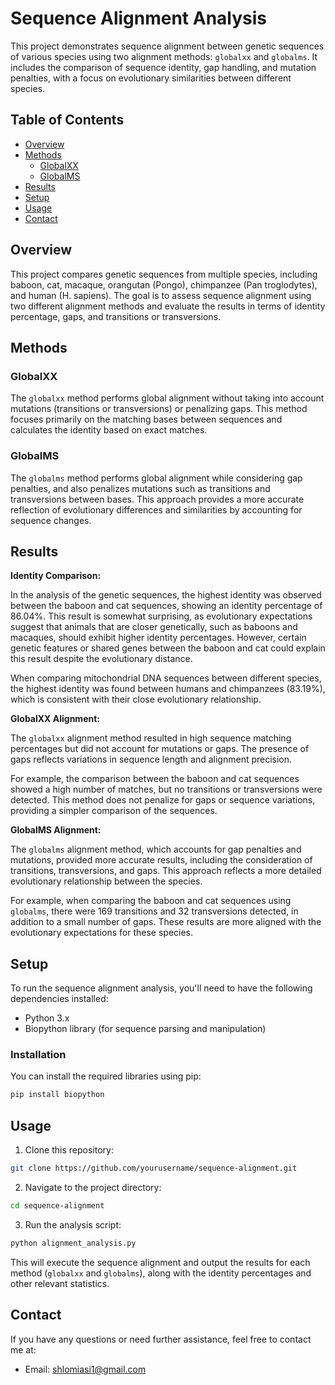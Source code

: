 # Sequence Alignment Analysis

This project demonstrates sequence alignment between genetic sequences of various species using two alignment methods: `globalxx` and `globalms`. It includes the comparison of sequence identity, gap handling, and mutation penalties, with a focus on evolutionary similarities between different species.

## Table of Contents

- [Overview](#overview)
- [Methods](#methods)
  - [GlobalXX](#globalxx)
  - [GlobalMS](#globalms)
- [Results](#results)
- [Setup](#setup)
- [Usage](#usage)
- [Contact](#contact)

## Overview

This project compares genetic sequences from multiple species, including baboon, cat, macaque, orangutan (Pongo), chimpanzee (Pan troglodytes), and human (H. sapiens). The goal is to assess sequence alignment using two different alignment methods and evaluate the results in terms of identity percentage, gaps, and transitions or transversions.

## Methods

### GlobalXX

The `globalxx` method performs global alignment without taking into account mutations (transitions or transversions) or penalizing gaps. This method focuses primarily on the matching bases between sequences and calculates the identity based on exact matches.

### GlobalMS

The `globalms` method performs global alignment while considering gap penalties, and also penalizes mutations such as transitions and transversions between bases. This approach provides a more accurate reflection of evolutionary differences and similarities by accounting for sequence changes.

## Results

**Identity Comparison:**

In the analysis of the genetic sequences, the highest identity was observed between the baboon and cat sequences, showing an identity percentage of 86.04%. This result is somewhat surprising, as evolutionary expectations suggest that animals that are closer genetically, such as baboons and macaques, should exhibit higher identity percentages. However, certain genetic features or shared genes between the baboon and cat could explain this result despite the evolutionary distance.

When comparing mitochondrial DNA sequences between different species, the highest identity was found between humans and chimpanzees (83.19%), which is consistent with their close evolutionary relationship.

**GlobalXX Alignment:**

The `globalxx` alignment method resulted in high sequence matching percentages but did not account for mutations or gaps. The presence of gaps reflects variations in sequence length and alignment precision.

For example, the comparison between the baboon and cat sequences showed a high number of matches, but no transitions or transversions were detected. This method does not penalize for gaps or sequence variations, providing a simpler comparison of the sequences.

**GlobalMS Alignment:**

The `globalms` alignment method, which accounts for gap penalties and mutations, provided more accurate results, including the consideration of transitions, transversions, and gaps. This approach reflects a more detailed evolutionary relationship between the species.

For example, when comparing the baboon and cat sequences using `globalms`, there were 169 transitions and 32 transversions detected, in addition to a small number of gaps. These results are more aligned with the evolutionary expectations for these species.

## Setup

To run the sequence alignment analysis, you'll need to have the following dependencies installed:

- Python 3.x
- Biopython library (for sequence parsing and manipulation)

### Installation

You can install the required libraries using pip:

```bash
pip install biopython
```

## Usage

1. Clone this repository:
```bash
git clone https://github.com/yourusername/sequence-alignment.git
```

2. Navigate to the project directory:
```bash
cd sequence-alignment
```

3. Run the analysis script:
```bash
python alignment_analysis.py
```

This will execute the sequence alignment and output the results for each method (`globalxx` and `globalms`), along with the identity percentages and other relevant statistics.

## Contact

If you have any questions or need further assistance, feel free to contact me at:

- Email: shlomiasi1@gmail.com
